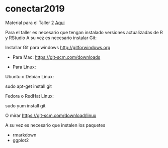 # conectar2019
Material para el Taller 2 [Aqui](https://natydasilva.github.io/Taller_ConectaR/#1)

Para el taller es necesario que tengan instalado versiones actualizadas de R y RStudio
A su vez es necesario instalar Git:


Installar Git para windows  http://gitforwindows.org



- Para  Mac: https://git-scm.com/downloads 

- Para Linux:



Ubuntu o Debian Linux:

sudo apt-get install git


Fedora o RedHat Linux:

sudo yum install git

 
O mirar https://git-scm.com/download/linux


A su vez es necesario que instalen los  paquetes
- rmarkdown
- ggplot2
